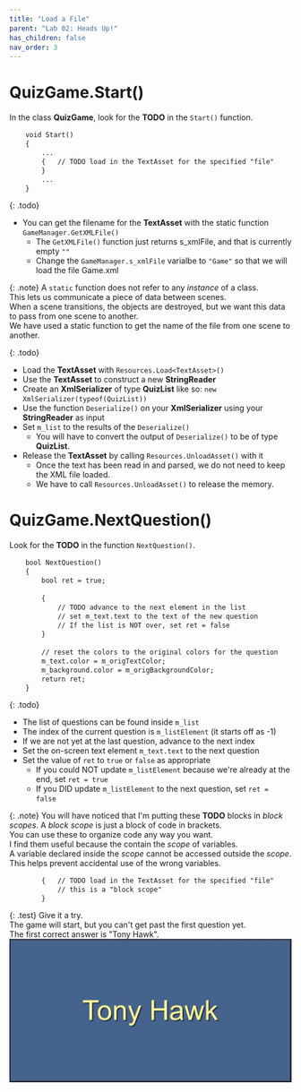 ```yaml
---
title: "Load a File"
parent: "Lab 02: Heads Up!"
has_children: false
nav_order: 3
---
```


# QuizGame.Start()
In the class **QuizGame**, look for the **TODO** in the `Start()` function.
```
    void Start()
    {
        ...
        {   // TODO load in the TextAsset for the specified "file"
        }
        ...
    }
```

{: .todo}
* You can get the filename for the **TextAsset** with the static function `GameManager.GetXMLFile()`
    * The `GetXMLFile()` function just returns s_xmlFile, and that is currently empty `""`    
    * Change the `GameManager.s_xmlFile` varialbe to `"Game"` so that we will load the file Game.xml

{: .note}
A `static` function does not refer to any *instance* of a class.\
This lets us communicate a piece of data between scenes.\
When a scene transitions, the objects are destroyed, but we want this data to pass from one scene to another.\
We have used a static function to get the name of the file from one scene to another.

{: .todo}
* Load the **TextAsset** with `Resources.Load<TextAsset>()`
* Use the **TextAsset** to construct a new **StringReader**
* Create an **XmlSerializer** of type **QuizList** like so: `new XmlSerializer(typeof(QuizList))`
* Use the function `Deserialize()` on your **XmlSerializer** using your **StringReader** as input
* Set `m_list` to the results of the `Deserialize()`
    * You will have to convert the output of `Deserialize()` to be of type **QuizList**.
* Release the **TextAsset** by calling `Resources.UnloadAsset()` with it
    * Once the text has been read in and parsed, we do not need to keep the XML file loaded.
    * We have to call `Resources.UnloadAsset()` to release the memory.

# QuizGame.NextQuestion()
Look for the **TODO** in the function `NextQuestion()`.
```
    bool NextQuestion()
    {
        bool ret = true;

        {
            // TODO advance to the next element in the list
            // set m_text.text to the text of the new question
            // If the list is NOT over, set ret = false
        }

        // reset the colors to the original colors for the question
        m_text.color = m_origTextColor;
        m_background.color = m_origBackgroundColor;
        return ret;
    }
```

{: .todo}
* The list of questions can be found inside `m_list`
* The index of the current question is `m_listElement` (it starts off as -1)
* If we are not yet at the last question, advance to the next index
* Set the on-screen text element `m_text.text` to the next question
* Set the value of `ret` to `true` or `false` as appropriate
    * If you could NOT update `m_listElement` because we're already at the end, set `ret = true`
    * If you DID update `m_listElement` to the next question, set `ret = false`

{: .note}
You will have noticed that I'm putting these **TODO** blocks in *block scopes*.
A *block scope* is just a block of code in brackets.\
You can use these to organize code any way you want.\
I find them useful because the contain the *scope* of variables.\
A variable declared inside the *scope* cannot be accessed outside the *scope*.\
This helps prevent accidental use of the wrong variables.
```
        {   // TODO load in the TextAsset for the specified "file"
            // this is a "block scope"
        }
```

{: .test}
Give it a try.\
The game will start, but you can't get past the first question yet.\
The first correct answer is "Tony Hawk".
![Tony Hawk](images/lab02/tony_hawk.jpg "Tony Hawk")
